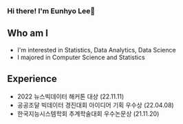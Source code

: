 ### Hi there! I'm Eunhyo Lee👋

<!--
**leunco/leunco** is a ✨ _special_ ✨ repository because its `README.md` (this file) appears on your GitHub profile.

Here are some ideas to get you started:

- 🔭 I’m currently working on ...
- 🌱 I’m currently learning ...
- 👯 I’m looking to collaborate on ...
- 🤔 I’m looking for help with ...
- 💬 Ask me about ...
- 📫 How to reach me: ...
- 😄 Pronouns: ...
- ⚡ Fun fact: ...
-->

## Who am I
- I'm interested in Statistics, Data Analytics, Data Science
- I majored in Computer Science and Statistics

## Experience
- 2022 뉴스빅데이터 해커톤 대상 (22.11.11)
- 공공조달 빅데이터 경진대회 아이디어 기획 우수상 (22.04.08)
- 한국지능시스템학회 추계학술대회 우수논문상 (21.11.20)

